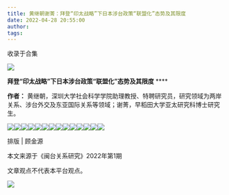```yaml
---
title: 黄继朝谢菁：拜登“印太战略”下日本涉台政策“联盟化”态势及其限度
date: 2022-04-28 20:55:00
author: 
tags: 
---
```



收录于合集

![](/images/66/2.gif)

  

**拜登“印太战略”下日本涉台政策“联盟化”态势及其限度** ****

 **作者：** 黄继朝，深圳大学社会科学学院助理教授、特聘研究员，研究领域为两岸关系、涉台外交及东亚国际关系等领域；谢菁，早稻田大学亚太研究科博士研究生。

  

![](/images/66/3.jpeg)![](/images/66/4.jpeg)![](/images/66/5.jpeg)![](/images/66/6.jpeg)![](/images/66/7.jpeg)![](/images/66/8.jpeg)![](/images/66/9.jpeg)![](/images/66/10.jpeg)![](/images/66/11.jpeg)![](/images/66/12.jpeg)![](/images/66/13.jpeg)![](/images/66/14.jpeg)![](/images/66/15.jpeg)![](/images/66/16.jpeg)

排版 | 顾金源

本文来源于《闽台关系研究》2022年第1期

文章观点不代表本平台观点。

![](/images/66/17.gif)

